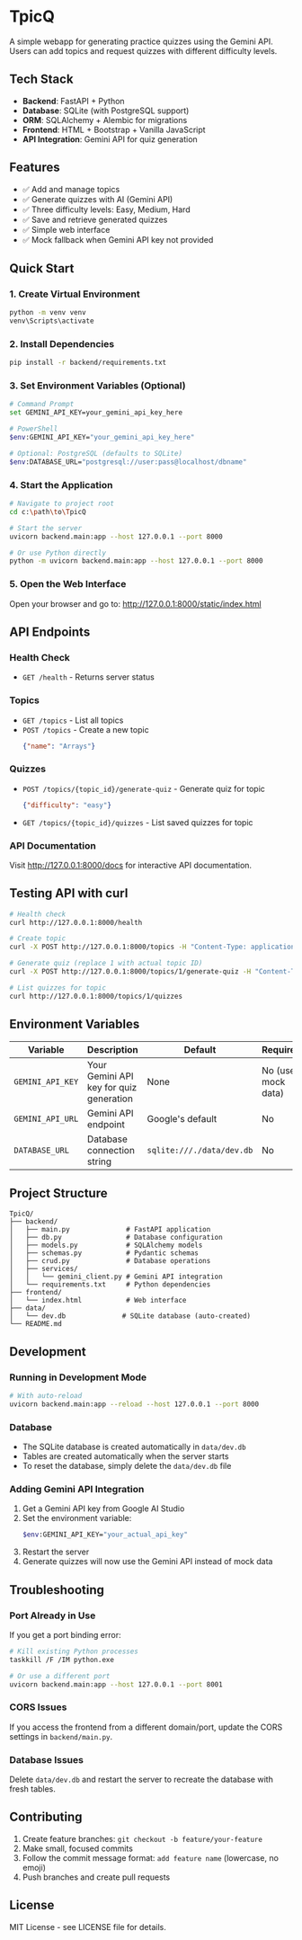 # TpicQ

A simple webapp for generating practice quizzes using the Gemini API. Users can add topics and request quizzes with different difficulty levels.

## Tech Stack

- **Backend**: FastAPI + Python
- **Database**: SQLite (with PostgreSQL support)
- **ORM**: SQLAlchemy + Alembic for migrations  
- **Frontend**: HTML + Bootstrap + Vanilla JavaScript
- **API Integration**: Gemini API for quiz generation

## Features

- ✅ Add and manage topics
- ✅ Generate quizzes with AI (Gemini API) 
- ✅ Three difficulty levels: Easy, Medium, Hard
- ✅ Save and retrieve generated quizzes
- ✅ Simple web interface
- ✅ Mock fallback when Gemini API key not provided

## Quick Start

### 1. Create Virtual Environment
```bash
python -m venv venv
venv\Scripts\activate
```

### 2. Install Dependencies
```bash
pip install -r backend/requirements.txt
```

### 3. Set Environment Variables (Optional)
```bash
# Command Prompt
set GEMINI_API_KEY=your_gemini_api_key_here

# PowerShell
$env:GEMINI_API_KEY="your_gemini_api_key_here"

# Optional: PostgreSQL (defaults to SQLite)
$env:DATABASE_URL="postgresql://user:pass@localhost/dbname"
```

### 4. Start the Application
```bash
# Navigate to project root
cd c:\path\to\TpicQ

# Start the server
uvicorn backend.main:app --host 127.0.0.1 --port 8000

# Or use Python directly
python -m uvicorn backend.main:app --host 127.0.0.1 --port 8000
```

### 5. Open the Web Interface
Open your browser and go to: http://127.0.0.1:8000/static/index.html

## API Endpoints

### Health Check
- `GET /health` - Returns server status

### Topics
- `GET /topics` - List all topics
- `POST /topics` - Create a new topic
  ```json
  {"name": "Arrays"}
  ```

### Quizzes  
- `POST /topics/{topic_id}/generate-quiz` - Generate quiz for topic
  ```json
  {"difficulty": "easy"}
  ```
- `GET /topics/{topic_id}/quizzes` - List saved quizzes for topic

### API Documentation
Visit http://127.0.0.1:8000/docs for interactive API documentation.

## Testing API with curl

```bash
# Health check
curl http://127.0.0.1:8000/health

# Create topic
curl -X POST http://127.0.0.1:8000/topics -H "Content-Type: application/json" -d "{\"name\":\"arrays\"}"

# Generate quiz (replace 1 with actual topic ID)
curl -X POST http://127.0.0.1:8000/topics/1/generate-quiz -H "Content-Type: application/json" -d "{\"difficulty\":\"easy\"}"

# List quizzes for topic
curl http://127.0.0.1:8000/topics/1/quizzes
```

## Environment Variables

| Variable | Description | Default | Required |
|----------|-------------|---------|----------|
| `GEMINI_API_KEY` | Your Gemini API key for quiz generation | None | No (uses mock data) |
| `GEMINI_API_URL` | Gemini API endpoint | Google's default | No |
| `DATABASE_URL` | Database connection string | `sqlite:///./data/dev.db` | No |

## Project Structure

```
TpicQ/
├── backend/
│   ├── main.py              # FastAPI application
│   ├── db.py                # Database configuration
│   ├── models.py            # SQLAlchemy models
│   ├── schemas.py           # Pydantic schemas
│   ├── crud.py              # Database operations
│   ├── services/
│   │   └── gemini_client.py # Gemini API integration
│   └── requirements.txt     # Python dependencies
├── frontend/
│   └── index.html           # Web interface
├── data/
│   └── dev.db              # SQLite database (auto-created)
└── README.md
```

## Development

### Running in Development Mode
```bash
# With auto-reload
uvicorn backend.main:app --reload --host 127.0.0.1 --port 8000
```

### Database
- The SQLite database is created automatically in `data/dev.db`
- Tables are created automatically when the server starts
- To reset the database, simply delete the `data/dev.db` file

### Adding Gemini API Integration

1. Get a Gemini API key from Google AI Studio
2. Set the environment variable:
   ```bash
   $env:GEMINI_API_KEY="your_actual_api_key"
   ```
3. Restart the server
4. Generate quizzes will now use the Gemini API instead of mock data

## Troubleshooting

### Port Already in Use
If you get a port binding error:
```bash
# Kill existing Python processes
taskkill /F /IM python.exe

# Or use a different port
uvicorn backend.main:app --host 127.0.0.1 --port 8001
```

### CORS Issues
If you access the frontend from a different domain/port, update the CORS settings in `backend/main.py`.

### Database Issues
Delete `data/dev.db` and restart the server to recreate the database with fresh tables.

## Contributing

1. Create feature branches: `git checkout -b feature/your-feature`
2. Make small, focused commits
3. Follow the commit message format: `add feature name` (lowercase, no emoji)
4. Push branches and create pull requests

## License

MIT License - see LICENSE file for details.